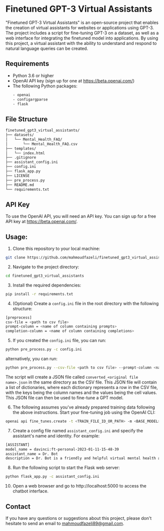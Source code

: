 # Finetuned GPT-3 Virtual Assistants

"Finetuned GPT-3 Virtual Assistants" is an open-source project that enables the creation of virtual assistants for websites or applications using GPT-3. The project includes a script for fine-tuning GPT-3 on a dataset, as well as a web interface for integrating the finetuned model into applications. By using this project, a virtual assistant with the ability to understand and respond to natural language queries can be created.

## Requirements

* Python 3.6 or higher
* OpenAI API key (sign up for one at https://beta.openai.com/)
* The following Python packages:
    ```bash
    - openai
    - configargparse
    - flask
    ```

## File Structure

```bash
finetuned_gpt3_virtual_assistants/
├── datasets/
│   └── Mental_Health_FAQ/
│       └── Mental_Health_FAQ.csv
├── templates/
│   └── index.html
├── .gitignore
├── assistant_config.ini
├── config.ini
├── flask_app.py
├── LICENSE
├── pre_process.py
├── README.md
└── requirements.txt
```

## API Key

To use the OpenAI API, you will need an API key. You can sign up for a free API key at https://beta.openai.com/.

## Usage:

1. Clone this repository to your local machine:

```bash
git clone https://github.com/mahmoudfazeli/finetuned_gpt3_virtual_assistants.git
```

2. Navigate to the project directory:

```bash
cd finetuned_gpt3_virtual_assistants
```

3. Install the required dependencies:

```bash
pip install -r requirements.txt
```

4. (Optional) Create a `config.ini` file in the root directory with the following structure:

```bash
[preprocess]
csv-file = <path to csv file>
prompt-column = <name of column containing prompts>
completion-column = <name of column containing completions>
```

5. If you created the `config.ini` file, you can run:

```bash
python pre_process.py -c config.ini
```

alternatively, you can run:

```bash
python pre_process.py --csv-file <path to csv file> --prompt-column <name of column containing prompts> --completion-column <name of column containing completions
```

The script will create a JSON file called `converted_<original file name>.json` in the same directory as the CSV file. This JSON file will contain a list of dictionaries, where each dictionary represents a row in the CSV file, with the keys being the column names and the values being the cell values. This JSON file can then be used to fine-tune a GPT model.

6. The following assumes you've already prepared training data following the above instructions.
Start your fine-tuning job using the OpenAI CLI:

```bash
openai api fine_tunes.create -t <TRAIN_FILE_ID_OR_PATH> -m <BASE_MODEL>
```

7. Create a config file named `assistant_config.ini` and specify the assistant's name and identity. For example:

```bash
[ASSISTANT]
model_name = davinci:ft-personal-2023-01-11-15-48-39
assistant_name = Dr. Bot
description = Dr. Bot is a friendly and helpful virtual mental health assistant Bot who can always offer support and guidance. Dr. Bot is non-judgmental and patient, providing comfort and understanding to anyone who seeks his help. Dr. Bot is knowledgeable and understanding, and strives to provide the best advice and support possible.
```

8. Run the following script to start the Flask web server:

```bash
python flask_app.py -c assistant_config.ini
```

10. Open a web browser and go to http://localhost:5000 to access the chatbot interface.


## Contact

If you have any questions or suggestions about this project, please don't hesitate to send an email to mahmoudfazeli89@gmail.com.